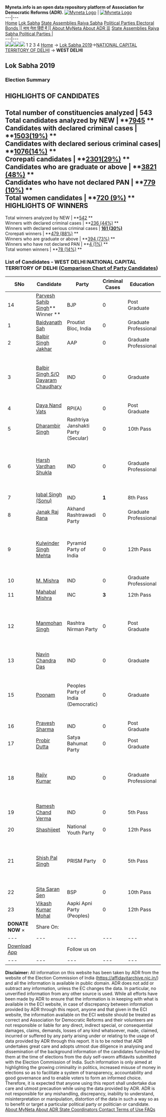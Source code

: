 **Myneta.info is an open data repository platform of Association for Democratic Reforms (ADR).**
[![Myneta Logo](https://www.myneta.info/lib/img/myneta-logo.png)](https://www.myneta.info/) | [![Myneta Logo](https://www.myneta.info/lib/img/adr-logo.png)](https://adrindia.org)  
---|---  
[Home](https://www.myneta.info/) [Lok Sabha](https://www.myneta.info/#ls "Lok Sabha") [ State Assemblies ](https://www.myneta.info/#sa "State Assemblies") [Rajya Sabha](https://www.myneta.info/#rs "Rajya Sabha") [Political Parties ](https://www.myneta.info/party "Political Parties") [ Electoral Bonds ](https://www.myneta.info/electoral_bonds "Electoral Bonds") [ || माय नेता हिंदी में || ](https://translate.google.co.in/translate?prev=hp&hl=en&js=y&u=www.myneta.info&sl=en&tl=hi&history_state0=) [ About MyNeta ](https://adrindia.org/content/about-myneta) [ About ADR ](https://adrindia.org/about-adr/who-we-are) [☰](javascript:void\(0\))
[ State Assemblies ](https://www.myneta.info/#sa "State Assemblies") [ Rajya Sabha ](https://www.myneta.info/#rs "Rajya Sabha") [ Political Parties ](https://www.myneta.info/party "Political Parties")
|   
---|---  
![](https://www.myneta.info/lib/img/banner/banner-1.png)![](https://www.myneta.info/lib/img/banner/banner-2.png)![](https://www.myneta.info/lib/img/banner/banner-3.png)![](https://www.myneta.info/lib/img/banner/banner-4.png)
1  2  3  4 
[Home](https://www.myneta.info/) → [Lok Sabha 2019](https://www.myneta.info/LokSabha2019/)→[NATIONAL CAPITAL TERRITORY OF DELHI](https://www.myneta.info/LokSabha2019/index.php?action=show_constituencies&state_id=66) → **WEST DELHI**
### 
## Lok Sabha 2019
###  Election Summary 
HIGHLIGHTS OF CANDIDATES  
---  
Total number of constituencies analyzed |  543   
Total candidates analyzed by NEW | **[7945](https://www.myneta.info/LokSabha2019/index.php?action=summary&subAction=candidates_analyzed&sort=candidate#summary) **  
Candidates with declared criminal cases | **[1503(19%)](https://www.myneta.info/LokSabha2019/index.php?action=summary&subAction=crime&sort=candidate#summary) **  
Candidates with declared serious criminal cases| **[1076(14%)](https://www.myneta.info/LokSabha2019/index.php?action=summary&subAction=serious_crime&sort=candidate#summary) **  
Crorepati candidates | **[2301(29%)](https://www.myneta.info/LokSabha2019/index.php?action=summary&subAction=crorepati&sort=candidate#summary) **  
Candidates who are graduate or above | **[3821 (48%)](https://www.myneta.info/LokSabha2019/index.php?action=summary&subAction=education&sort=candidate#summary) **  
Candidates who have not declared PAN | **[779 (10%)](https://www.myneta.info/LokSabha2019/index.php?action=summary&subAction=without_pan&sort=candidate#summary) **  
Total women candidates | **[720 (9%)](https://www.myneta.info/LokSabha2019/index.php?action=summary&subAction=women_candidate&sort=candidate#summary) **  
HIGHLIGHTS OF WINNERS  
---  
Total winners analyzed by NEW | **[542](https://www.myneta.info/LokSabha2019/index.php?action=summary&subAction=winner_analyzed&sort=candidate#summary) **  
Winners with declared criminal cases | **[236 (44%)](https://www.myneta.info/LokSabha2019/index.php?action=summary&subAction=winner_crime&sort=candidate#summary) **  
Winners with declared serious criminal cases | **[161 (30%)](https://www.myneta.info/LokSabha2019/index.php?action=summary&subAction=winner_serious_crime&sort=candidate#summary)**  
Crorepati winners | **[479 (88%)](https://www.myneta.info/LokSabha2019/index.php?action=summary&subAction=winner_crorepati&sort=candidate#summary) **  
Winners who are graduate or above | **[394 (73%)](https://www.myneta.info/LokSabha2019/index.php?action=summary&subAction=winner_education&sort=candidate#summary) **  
Winners who have not declared PAN | **[4 (1%)](https://www.myneta.info/LokSabha2019/index.php?action=summary&subAction=winner_without_pan&sort=candidate#summary) **  
Total women winners | **[78 (14%)](https://www.myneta.info/LokSabha2019/index.php?action=summary&subAction=winner_women&sort=candidate#summary) **  
### List of Candidates - WEST DELHI:NATIONAL CAPITAL TERRITORY OF DELHI ([Comparison Chart of Party Candidates](https://www.myneta.info/LokSabha2019/comparisonchart.php?constituency_id=539))
SNo | Candidate| Party| Criminal Cases| Education| Age| Total Assets| Liabilities  
---|---|---|---|---|---|---|---  
14  | [Parvesh Sahib Singh](https://www.myneta.info/LokSabha2019/candidate.php?candidate_id=12717)** Winner ** | BJP | 0 | Post Graduate| 41 | Rs 15,51,95,014 ~ 15 Crore+ | Rs 4,00,97,329 ~ 4 Crore+  
1  | [Baidyanath Sah](https://www.myneta.info/LokSabha2019/candidate.php?candidate_id=12341) | Proutist Bloc, India | 0 | Graduate Professional| 53 | Rs 52,40,190 ~ 52 Lacs+ | Rs 2,11,300 ~ 2 Lacs+  
2  | [Balbir Singh Jakhar](https://www.myneta.info/LokSabha2019/candidate.php?candidate_id=12338) | AAP | 0 | Graduate Professional| 47 | Rs 3,28,94,288 ~ 3 Crore+ | Rs 41,61,197 ~ 41 Lacs+  
3  | [Balbir Singh S/O Dayaram Chaudhary](https://www.myneta.info/LokSabha2019/candidate.php?candidate_id=13626) | IND | 0 | Graduate| 56 | ![](https://myneta.info/image_v2.php?myneta_folder=LokSabha2019&candidate_id=13626&col=ta) | ![](https://myneta.info/image_v2.php?myneta_folder=LokSabha2019&candidate_id=13626&col=lia)  
4  | [Daya Nand Vats](https://www.myneta.info/LokSabha2019/candidate.php?candidate_id=12331) | RPI(A) | 0 | Post Graduate| 62 | Rs 1,05,70,909 ~ 1 Crore+ | Rs 0 ~   
5  | [Dharambir Singh](https://www.myneta.info/LokSabha2019/candidate.php?candidate_id=12334) | Rashtriya Janshakti Party (Secular) | 0 | 10th Pass| 57 | Rs 4,99,904 ~ 4 Lacs+ | Rs 0 ~   
6  | [Harsh Vardhan Shukla](https://www.myneta.info/LokSabha2019/candidate.php?candidate_id=13404) | IND | 0 | Graduate Professional| 26 | ![](https://myneta.info/image_v2.php?myneta_folder=LokSabha2019&candidate_id=13404&col=ta) | ![](https://myneta.info/image_v2.php?myneta_folder=LokSabha2019&candidate_id=13404&col=lia)  
7  | [Iqbal Singh (Sonu)](https://www.myneta.info/LokSabha2019/candidate.php?candidate_id=13398) | IND | **1** | 8th Pass| 45 | Rs 1,04,36,974 ~ 1 Crore+ | Rs 0 ~   
8  | [Janak Raj Rana](https://www.myneta.info/LokSabha2019/candidate.php?candidate_id=13394) | Akhand Rashtrawadi Party | 0 | Graduate Professional| 57 | Rs 4,15,72,000 ~ 4 Crore+ | Rs 7,00,000 ~ 7 Lacs+  
9  | [Kulwinder Singh Mehta](https://www.myneta.info/LokSabha2019/candidate.php?candidate_id=12336) | Pyramid Party of India | 0 | 12th Pass| 54 | ![](https://myneta.info/image_v2.php?myneta_folder=LokSabha2019&candidate_id=12336&col=ta) | ![](https://myneta.info/image_v2.php?myneta_folder=LokSabha2019&candidate_id=12336&col=lia)  
10  | [M. Mishra](https://www.myneta.info/LokSabha2019/candidate.php?candidate_id=13401) | IND | 0 | Graduate Professional| 41 | Rs 64,25,058 ~ 64 Lacs+ | Rs 0 ~   
11  | [Mahabal Mishra](https://www.myneta.info/LokSabha2019/candidate.php?candidate_id=12718) | INC | **3** | 12th Pass| 65 | Rs 45,07,21,618 ~ 45 Crore+ | Rs 28,14,393 ~ 28 Lacs+  
12  | [Manmohan Singh](https://www.myneta.info/LokSabha2019/candidate.php?candidate_id=13395) | Rashtra Nirman Party | 0 | Post Graduate| 58 | ![](https://myneta.info/image_v2.php?myneta_folder=LokSabha2019&candidate_id=13395&col=ta) | ![](https://myneta.info/image_v2.php?myneta_folder=LokSabha2019&candidate_id=13395&col=lia)  
13  | [Navin Chandra Das](https://www.myneta.info/LokSabha2019/candidate.php?candidate_id=13399) | IND | 0 | Graduate| 69 | Rs 80,44,000 ~ 80 Lacs+ | Rs 12,80,000 ~ 12 Lacs+  
15  | [Poonam](https://www.myneta.info/LokSabha2019/candidate.php?candidate_id=12339) | Peoples Party of India (Democratic) | 0 | Graduate| 48 | ![](https://myneta.info/image_v2.php?myneta_folder=LokSabha2019&candidate_id=12339&col=ta) | ![](https://myneta.info/image_v2.php?myneta_folder=LokSabha2019&candidate_id=12339&col=lia)  
16  | [Pravesh Sharma](https://www.myneta.info/LokSabha2019/candidate.php?candidate_id=12333) | IND | 0 | Post Graduate| 36 | Rs 54,21,404 ~ 54 Lacs+ | Rs 9,26,560 ~ 9 Lacs+  
17  | [Probir Dutta](https://www.myneta.info/LokSabha2019/candidate.php?candidate_id=12335) | Satya Bahumat Party | 0 | Post Graduate| 44 | Rs 60,93,819 ~ 60 Lacs+ | Rs 0 ~   
18  | [Rajiv Kumar](https://www.myneta.info/LokSabha2019/candidate.php?candidate_id=13403) | IND | 0 | Graduate Professional| 51 | ![](https://myneta.info/image_v2.php?myneta_folder=LokSabha2019&candidate_id=13403&col=ta) | ![](https://myneta.info/image_v2.php?myneta_folder=LokSabha2019&candidate_id=13403&col=lia)  
19  | [Ramesh Chand Verma](https://www.myneta.info/LokSabha2019/candidate.php?candidate_id=13402) | IND | 0 | 5th Pass| 58 | Rs 96,84,561 ~ 96 Lacs+ | Rs 0 ~   
20  | [Shashijeet](https://www.myneta.info/LokSabha2019/candidate.php?candidate_id=12342) | National Youth Party | 0 | 12th Pass| 44 | Rs 11,73,350 ~ 11 Lacs+ | Rs 0 ~   
21  | [Shish Pal Singh](https://www.myneta.info/LokSabha2019/candidate.php?candidate_id=13397) | PRISM Party | 0 | 5th Pass| 64 | ![](https://myneta.info/image_v2.php?myneta_folder=LokSabha2019&candidate_id=13397&col=ta) | ![](https://myneta.info/image_v2.php?myneta_folder=LokSabha2019&candidate_id=13397&col=lia)  
22  | [Sita Saran Sen](https://www.myneta.info/LokSabha2019/candidate.php?candidate_id=13393) | BSP | 0 | 10th Pass| 40 | Rs 1,57,07,415 ~ 1 Crore+ | Rs 4,00,000 ~ 4 Lacs+  
23  | [Vikash Kumar Mohal](https://www.myneta.info/LokSabha2019/candidate.php?candidate_id=13396) | Aapki Apni Party (Peoples) | 0 | 12th Pass| 25 | Rs 1,08,973 ~ 1 Lacs+ | Rs 25,000 ~ 25 Thou+  
|  **DONATE NOW** × |  Share On:  | [](https://api.whatsapp.com/send?text=https%3A%2F%2Fmyneta.info%2Fpunjab2022%2Findex.php%3Faction%3Dshow_constituencies%26state_id%3D19) | [](https://www.facebook.com/sharer/sharer.php?u=https%3A%2F%2Fmyneta.info%2Fpunjab2022%2Findex.php%3Faction%3Dshow_constituencies%26state_id%3D19) | [](https://twitter.com/share?url=https%3A%2F%2Fmyneta.info%2Fpunjab2022%2Findex.php%3Faction%3Dshow_constituencies%26state_id%3D19)  
---|---|---|---|---  
| [ Download App ](https://play.google.com/store/apps/details?id=com.webrosoft.myneta1&pcampaignid=pcampaignidMKT-Other-global-all-co-prtnr-py-PartBadge-Mar2515-1) | [](https://play.google.com/store/apps/details?id=com.webrosoft.myneta1&pcampaignid=pcampaignidMKT-Other-global-all-co-prtnr-py-PartBadge-Mar2515-1) |  Follow us on  | [](https://www.facebook.com/adrindia.org/) | [](https://twitter.com/adrspeaks) | [](https://groups.google.com/g/national-election-watch?hl=en&pli=1) | [](https://www.instagram.com/adrspeaks/) | [](https://www.youtube.com/user/adrspeaks) | [](https://sharechat.com/profile/adrspeaks)  
---|---|---|---|---|---|---|---|---  
**Disclaimer:** All information on this website has been taken by ADR from the website of the Election Commission of India (https://affidavitarchive.nic.in/) and all the information is available in public domain. ADR does not add or subtract any information, unless the EC changes the data. In particular, no unverified information from any other source is used. While all efforts have been made by ADR to ensure that the information is in keeping with what is available in the ECI website, in case of discrepancy between information provided by ADR through this report, anyone and that given in the ECI website, the information available on the ECI website should be treated as correct and Association for Democratic Reforms and their volunteers are not responsible or liable for any direct, indirect special, or consequential damages, claims, demands, losses of any kind whatsoever, made, claimed, incurred or suffered by any party arising under or relating to the usage of data provided by ADR through this report. It is to be noted that ADR undertakes great care and adopts utmost due diligence in analysing and dissemination of the background information of the candidates furnished by them at the time of elections from the duly self-sworn affidavits submitted with the Election Commission of India. Such information is only aimed at highlighting the growing criminality in politics, increased misuse of money in elections so as to facilitate a system of transparency, accountability and good governance and to enable voters to form an informed choice. Therefore, it is expected that anyone using this report shall undertake due care and utmost precaution while using the data provided by ADR. ADR is not responsible for any mishandling, discrepancy, inability to understand, misinterpretation or manipulation, distortion of the data in such a way so as to benefit or target a particular political party or politician or candidate. 
[ About MyNeta ](https://adrindia.org/content/about-myneta) [ About ADR ](https://adrindia.org/about-adr/who-we-are) [ State Coordinators ](https://adrindia.org/about-adr/state-coordinators) [ Contact ](https://adrindia.org/contact-us) [ Terms of Use ](https://adrindia.org/content/adr-terms-use) [ FAQs ](https://adrindia.org/content/faqs)
